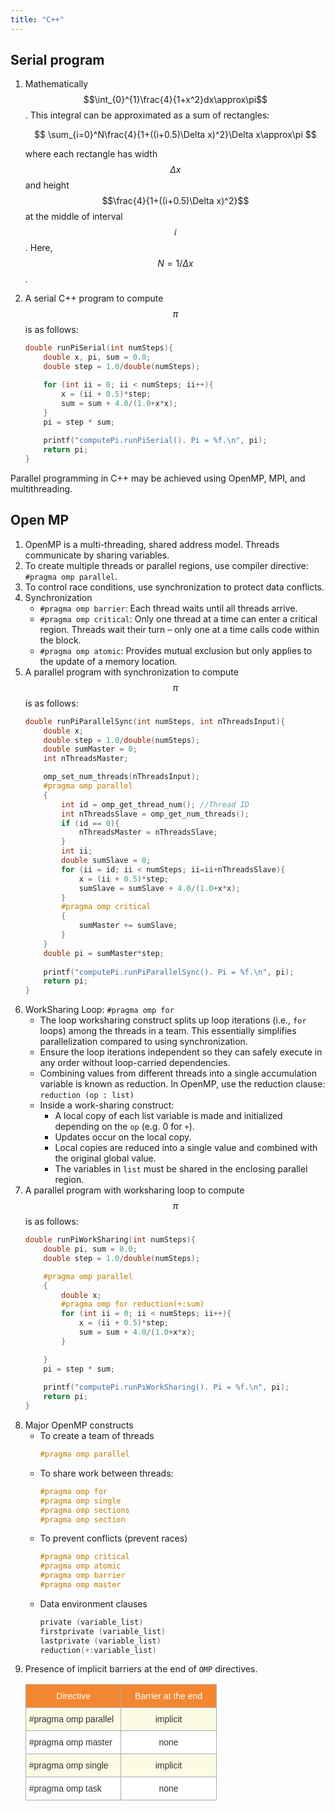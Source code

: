 ```yaml
---
title: "C++"
---
```


## Serial program
1. Mathematically $$\int_{0}^{1}\frac{4}{1+x^2}dx\approx\pi$$. This integral can be approximated as a sum of
rectangles: 

    $$
    \sum_{i=0}^N\frac{4}{1+((i+0.5)\Delta x)^2}\Delta x\approx\pi
    $$

    where each rectangle has width $$\Delta x$$ and height $$\frac{4}{1+((i+0.5)\Delta x)^2}$$ at the middle of interval $$i$$. Here, $$N = 1/\Delta x$$.
1. A serial C++ program to compute $$\pi$$ is as follows:

    ```c++
    double runPiSerial(int numSteps){
        double x, pi, sum = 0.0;
        double step = 1.0/double(numSteps);

        for (int ii = 0; ii < numSteps; ii++){
            x = (ii + 0.5)*step;
            sum = sum + 4.0/(1.0+x*x);
        }
        pi = step * sum;
        
        printf("computePi.runPiSerial(). Pi = %f.\n", pi);
        return pi;
    }
    ```

Parallel programming in C++ may be achieved using OpenMP, MPI, and multithreading.

## Open MP

1. OpenMP is a multi-threading, shared address model. Threads communicate by sharing variables.
1. To create multiple threads or parallel regions, use compiler directive: `#pragma omp parallel`.
1. To control race conditions, use synchronization to protect data conflicts.
1. Synchronization 
    + `#pragma omp barrier`: Each thread waits until all threads arrive.
    + `#pragma omp critical`: Only one thread at a time can enter a critical region. Threads wait their turn – only one at a time calls code within the block.
    + `#pragma omp atomic`: Provides mutual exclusion but only applies to the update of a memory location.
1. A parallel program with synchronization to compute $$\pi$$ is as follows:
    ```c++
    double runPiParallelSync(int numSteps, int nThreadsInput){
        double x;
        double step = 1.0/double(numSteps);
        double sumMaster = 0;
        int nThreadsMaster;

        omp_set_num_threads(nThreadsInput);
        #pragma omp parallel
        {
            int id = omp_get_thread_num(); //Thread ID
            int nThreadsSlave = omp_get_num_threads();
            if (id == 0){
                nThreadsMaster = nThreadsSlave;
            }
            int ii;
            double sumSlave = 0;
            for (ii = id; ii < numSteps; ii=ii+nThreadsSlave){
                x = (ii + 0.5)*step;
                sumSlave = sumSlave + 4.0/(1.0+x*x);
            }
            #pragma omp critical
            {
                sumMaster += sumSlave;
            }
        }
        double pi = sumMaster*step;
        
        printf("computePi.runPiParallelSync(). Pi = %f.\n", pi);
        return pi;
    }
    ```
1. WorkSharing Loop: `#pragma omp for`
    + The loop worksharing construct splits up loop iterations (i.e., `for` loops) among the threads in a team. This essentially simplifies parallelization compared to using synchronization. 
    + Ensure the loop iterations independent so they can safely execute in any order without loop-carried dependencies.
    + Combining values from different threads into a single accumulation variable is known as reduction. In OpenMP, use the reduction clause: `reduction (op : list)`
    + Inside a work-sharing construct:
       + A local copy of each list variable is made and initialized depending on the `op` (e.g. 0 for `+`).
        + Updates occur on the local copy.
        + Local copies are reduced into a single value and
        combined with the original global value.
        + The variables in `list` must be shared in the  enclosing parallel region.
1. A parallel program with worksharing loop to compute $$\pi$$ is as follows: 
    ```c++
    double runPiWorkSharing(int numSteps){
        double pi, sum = 0.0;
        double step = 1.0/double(numSteps);

        #pragma omp parallel 
        {
            double x;
            #pragma omp for reduction(+:sum)
            for (int ii = 0; ii < numSteps; ii++){
                x = (ii + 0.5)*step;
                sum = sum + 4.0/(1.0+x*x);
            }

        }
        pi = step * sum;
        
        printf("computePi.runPiWorkSharing(). Pi = %f.\n", pi);
        return pi;
    }
    ```
1. Major OpenMP constructs
    + To create a team of threads
        ```c
        #pragma omp parallel
        ```
    + To share work between threads:
        ```c
        #pragma omp for
        #pragma omp single
        #pragma omp sections
        #pragma omp section
        ```
    + To prevent conflicts (prevent races)
        ```c
        #pragma omp critical
        #pragma omp atomic
        #pragma omp barrier
        #pragma omp master
        ```
    + Data environment clauses
        ```c
        private (variable_list)
        firstprivate (variable_list)
        lastprivate (variable_list)
        reduction(+:variable_list)   
        ``` 
1. Presence of implicit barriers at the end of `OMP` directives.
    <style type="text/css">
    .tg  {border-collapse:collapse;border-spacing:0;border-color:#aaa;}
    .tg td{font-family:Arial, sans-serif;font-size:14px;padding:10px 5px;border-style:solid;border-width:1px;overflow:hidden;word-break:normal;border-color:#aaa;color:#333;background-color:#fff;}
    .tg th{font-family:Arial, sans-serif;font-size:14px;font-weight:normal;padding:10px 5px;border-style:solid;border-width:1px;overflow:hidden;word-break:normal;border-color:#aaa;color:#fff;background-color:#f38630;}
    .tg .tg-baqh{text-align:center;vertical-align:top}
    .tg .tg-dg7a{background-color:#FCFBE3;text-align:left;vertical-align:top}
    .tg .tg-yq6s{background-color:#FCFBE3;text-align:center;vertical-align:top}
    .tg .tg-0lax{text-align:left;vertical-align:top}
    </style>
    <table class="tg" style="undefined;table-layout: fixed; width: 306px">
    <colgroup>
    <col style="width: 153px">
    <col style="width: 153px">
    </colgroup>
    <tr>
        <th class="tg-baqh">Directive</th>
        <th class="tg-baqh">Barrier at the end</th>
    </tr>
    <tr>
        <td class="tg-dg7a">#pragma omp parallel</td>
        <td class="tg-yq6s">implicit</td>
    </tr>
    <tr>
        <td class="tg-0lax">#pragma omp master</td>
        <td class="tg-baqh">none</td>
    </tr>
    <tr>
        <td class="tg-dg7a">#pragma omp single</td>
        <td class="tg-yq6s">implicit</td>
    </tr>
    <tr>
        <td class="tg-0lax">#pragma omp task</td>
        <td class="tg-baqh">none</td>
    </tr>
    </table>